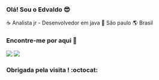 ### Olá! Sou o Edvaldo :sunglasses:

:coffee: Analista jr - Desenvolvedor em java :house_with_garden: São paulo :earth_americas: Brasil


### Encontre-me por aqui :mag_right:
[<img src="https://img.shields.io/badge/linkedin-%230077B5.svg?&style=for-the-badge&logo=linkedin&logoColor=white" />](https://www.https://www.linkedin.com/in/edvaldo-junior-77a7251a0/)
[<img src = "https://img.shields.io/badge/instagram-%23E4405F.svg?&style=for-the-badge&logo=instagram&logoColor=white"/>](https://www.instagram.com/edvaldo.dev/)

### Obrigada pela visita ! :octocat:

